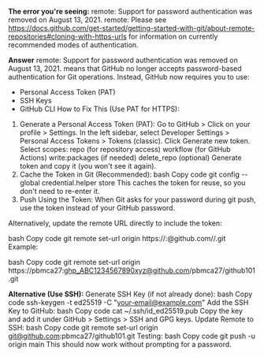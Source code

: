 
**The error you're seeing:**
remote: Support for password authentication was removed on August 13, 2021.
remote: Please see https://docs.github.com/get-started/getting-started-with-git/about-remote-repositories#cloning-with-https-urls for information on currently recommended modes of authentication.

**Answer**
remote: Support for password authentication was removed on August 13, 2021.
means that GitHub no longer accepts password-based authentication for Git operations. Instead, GitHub now requires you to use:

* Personal Access Token (PAT)
* SSH Keys
* GitHub CLI
How to Fix This (Use PAT for HTTPS):
1. Generate a Personal Access Token (PAT):
    Go to GitHub > Click on your profile > Settings.
    In the left sidebar, select Developer Settings > Personal Access Tokens > Tokens (classic).
    Click Generate new token.
    Select scopes:
    repo (for repository access)
    workflow (for GitHub Actions)
    write:packages (if needed)
    delete_repo (optional)
    Generate token and copy it (you won't see it again).
2. Cache the Token in Git (Recommended):
    bash
    Copy code
    git config --global credential.helper store
    This caches the token for reuse, so you don't need to re-enter it.
3. Push Using the Token:
    When Git asks for your password during git push, use the token instead of your GitHub password.

Alternatively, update the remote URL directly to include the token:

bash
Copy code
git remote set-url origin https://<USERNAME>:<TOKEN>@github.com/<USERNAME>/<REPO>.git
Example:

bash
Copy code
git remote set-url origin https://pbmca27:ghp_ABC1234567890xyz@github.com/pbmca27/github101.git

**Alternative (Use SSH):**
Generate SSH Key (if not already done):
bash
Copy code
ssh-keygen -t ed25519 -C "your-email@example.com"
Add the SSH Key to GitHub:
bash
Copy code
cat ~/.ssh/id_ed25519.pub
Copy the key and add it under GitHub > Settings > SSH and GPG keys.
Update Remote to SSH:
bash
Copy code
git remote set-url origin git@github.com:pbmca27/github101.git
Testing:
bash
Copy code
git push -u origin main
This should now work without prompting for a password.
